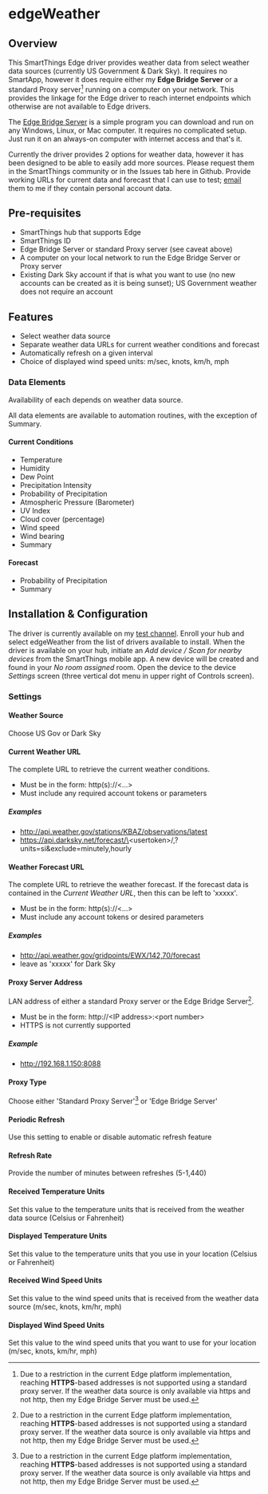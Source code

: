 # edgeWeather
## Overview
This SmartThings Edge driver provides weather data from select weather data sources (currently US Government & Dark Sky).  It requires no SmartApp, however it does require either my **Edge Bridge Server** or a standard Proxy server[^1] running on a computer on your network.  This provides the linkage for the Edge driver to reach internet endpoints which otherwise are not available to Edge drivers.  

[^1]: Due to a restriction in the current Edge platform implementation, reaching **HTTPS**-based addresses is not supported using a standard proxy server.  If the weather data source is only available via https and not http, then my Edge Bridge Server must be used.

The [Edge Bridge Server](https://github.com/toddaustin07/edgebridge) is a simple program you can download and run on any Windows, Linux, or Mac computer.  It requires no complicated setup. Just run it on an always-on computer with internet access and that's it.

Currently the driver provides 2 options for weather data, however it has been designed to be able to easily add more sources.  Please request them in the SmartThings community or in the Issues tab here in Github.  Provide working URLs for current data and forecast that I can use to test; [email](mailto:rpi.smartthings@gmail.com) them to me if they contain personal account data.

## Pre-requisites
* SmartThings hub that supports Edge
* SmartThings ID
* Edge Bridge Server or standard Proxy server (see caveat above)
* A computer on your local network to run the Edge Bridge Server or Proxy server
* Existing Dark Sky account if that is what you want to use (no new accounts can be created as it is being sunset); US Government weather does not require an account

## Features

* Select weather data source
* Separate weather data URLs for current weather conditions and forecast
* Automatically refresh on a given interval
* Choice of displayed wind speed units: m/sec, knots, km/h, mph
### Data Elements
Availability of each depends on weather data source.

All data elements are available to automation routines, with the exception of Summary.
#### Current Conditions
* Temperature
* Humidity
* Dew Point
* Precipitation Intensity
* Probability of Precipitation
* Atmospheric Pressure (Barometer)
* UV Index
* Cloud cover (percentage)
* Wind speed
* Wind bearing
* Summary
#### Forecast
* Probability of Precipitation
* Summary
## Installation & Configuration
The driver is currently available on my [test channel](https://bestow-regional.api.smartthings.com/invite/Q1jP7BqnNNlL).  Enroll your hub and select edgeWeather from the list of drivers available to install.
When the driver is available on your hub, initiate an *Add device / Scan for nearby devices* from the SmartThings mobile app.  A new device will be created and found in your *No room assigned* room.  Open the device to the device *Settings* screen (three vertical dot menu in upper right of Controls screen).

### Settings
#### Weather Source
Choose US Gov or Dark Sky
#### Current Weather URL
The complete URL to retrieve the current weather conditions.

* Must be in the form: http(s)://<...>
* Must include any required account tokens or parameters
##### Examples
* http://api.weather.gov/stations/KBAZ/observations/latest
* https://api.darksky.net/forecast/\<usertoken\>/<latitude>,<longitude>?units=si&exclude=minutely,hourly
#### Weather Forecast URL
The complete URL to retrieve the weather forecast.  If the forecast data is contained in the *Current Weather URL*, then this can be left to 'xxxxx'.

* Must be in the form: http(s)://<...>
* Must include any account tokens or desired parameters
##### Examples
* http://api.weather.gov/gridpoints/EWX/142,70/forecast
* leave as 'xxxxx' for Dark Sky

#### Proxy Server Address
LAN address of either a standard Proxy server or the Edge Bridge Server[^1].
* Must be in the form: http://\<IP address\>:\<port number\>
* HTTPS is not currently supported
##### Example
* http://192.168.1.150:8088

#### Proxy Type
Choose either 'Standard Proxy Server'[^1] or 'Edge Bridge Server'

#### Periodic Refresh
Use this setting to enable or disable automatic refresh feature

#### Refresh Rate
Provide the number of minutes between refreshes (5-1,440)

#### Received Temperature Units
Set this value to the temperature units that is received from the weather data source (Celsius or Fahrenheit)

#### Displayed Temperature Units
Set this value to the temperature units that you use in your location (Celsius or Fahrenheit)

#### Received Wind Speed Units
Set this value to the wind speed units that is received from the weather data source (m/sec, knots, km/hr, mph)

#### Displayed Wind Speed Units
Set this value to the wind speed units that you want to use for your location (m/sec, knots, km/hr, mph)
